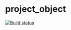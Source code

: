 # project_object
[![Build status](https://ci.appveyor.com/api/projects/status/vdslg9nmrp95t97n?svg=true)](https://ci.appveyor.com/project/Mapkuca/project-object)
